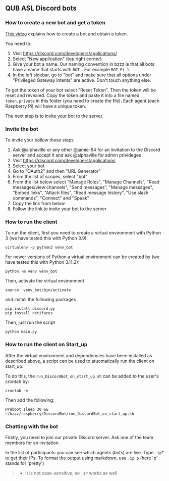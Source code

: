 ## QUB ASL Discord bots

### How to create a new bot and get a token

[This video](https://discord.is-serious.business/6fd481.mp4) explains how to create a bot and obtain a token. 

You need to:

1. Visit https://discord.com/developers/applications/
2. Select "New application" (top right corner)
3. Give your bot a name. Our naming convention in bzzz is that all bots have a name that starts with `BOT_`. For example `BOT_Pi_1`.
4. In the left sidebar, go to "bot" and make sure that all options under "Privileged Gateway Intents" are active.  Don't touch anything else.

To get the token of your bot select "Reset Token". Then the token will be reset and revealed. Copy the token and paste it into a file named `token.private` in this folder (you need to create the file). Each agent (each Raspberry Pi) will have a unique token.


The next step is to invite your bot to the server.

### Invite the bot

To invite your bollow these steps

1. Ask @alphaville or any other @jamie-54 for an invitation to the Discord server and accept it and ask @alphaville for admin privideges 
2. Visit https://discord.com/developers/applications
3. Select your bot
4. Go to "OAuth2" and then "URL Generator"
5. From the list of scopes, select "bot"
6. From the list below select "Manage Roles", "Manage Channels", "Read messages/view channels", "Send messages", "Manage messages", "Embed links", "Attach files", "Read message history", "Use slash commands", "Connect" and "Speak"
7. Copy the link from below
8. Follow the link to invite your bot to the server


### How to run the client

To run the client, first you need to create a virtual environment with Python 3 (we have tested this with Python 3.9):

```
virtualenv -p python3 venv_bot
```

For newer versions of Python a virtual environment can be created by (we have tested this with Python 3.11.2):

```
python -m venv venv_bot
```

Then, activate the virtual environment

```
source  venv_bot/bin/activate
```

and install the following packages

```
pip install discord.py
pip install netifaces
```

Then, just run the script

```
python main.py
```


### How to run the client on Start_up

After the virtual environment and dependencies have been installed as described above, a script can be used to atuomatically run the client on start_up.

To do this, the `run_DiscordBot_on_start_up.sh` can be added to the user's crontab by:

```
crontab -e
```
Then add the following:

```
@reboot sleep 30 && ~/bzzz/raspberry/DiscordBot/run_DiscordBot_on_start_up.sh
```


### Chatting with the bot

Firstly, you need to join our private Discord server. Ask one of the team members for an invitation.

In the list of participants you can see which agents (bots) are live. Type `.ip`* to get their IPs. To format the output using markdown, use `.ip p` (here 'p' stands for 'pretty')

> * It is not case-sensitive, so `.IP` works as well
